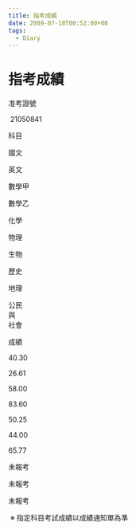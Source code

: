 ```yaml
---
title: 指考成績
date: 2009-07-18T00:52:00+08
tags:
  - Diary
---
```

# 指考成績

准考證號

 21050841

科目

國文

英文

數學甲

數學乙

化學

物理

生物

歷史

地理

公民  
與  
社會

成績

40.30

26.61

58.00

83.60

50.25

44.00

65.77

未報考

未報考

未報考

 ※ 指定科目考試成績以成績通知單為準
